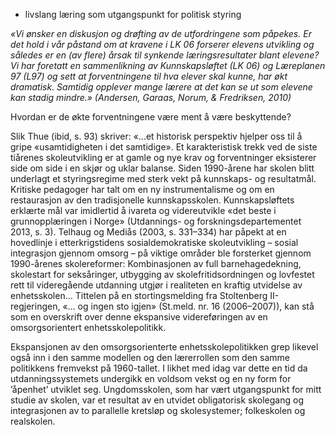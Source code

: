 
- livslang læring som utgangspunkt for politisk styring

*«Vi ønsker en diskusjon og drøfting av de utfordringene som påpekes. Er det hold i vår påstand om at kravene i LK 06 forserer elevens utvikling og således er en (av flere) årsak til synkende læringsresultater blant elevene? Vi har foretatt en sammenlikning av Kunnskapsløftet (LK 06) og Læreplanen 97 (L97) og sett at forventningene til hva elever skal kunne, har økt dramatisk. Samtidig opplever mange lærere at det kan se ut som elevene kan stadig mindre.» (Andersen, Garaas, Norum, & Fredriksen, 2010)*

Hvordan er de økte forventningene være ment å være beskyttende?


Slik Thue (ibid, s. 93) skriver:
«...et historisk perspektiv hjelper oss til å gripe «usamtidigheten i det samtidige». Et karakteristisk trekk ved de siste tiårenes skoleutvikling er at gamle og nye krav og forventninger eksisterer side om side i en skjør og uklar balanse. Siden 1990-årene har skolen blitt underlagt et styringsregime med sterk vekt på kunnskaps- og resultatmål. Kritiske pedagoger har talt om en ny instrumentalisme og om en restaurasjon av den tradisjonelle kunnskapsskolen. Kunnskapsløftets erklærte mål var imidlertid å ivareta og videreutvikle «det beste i grunnopplæringen i Norge» (Utdannings- og forskningsdepartementet 2013, s. 3). Telhaug og Mediås (2003, s. 331–334) har påpekt at en hovedlinje i etterkrigstidens sosialdemokratiske skoleutvikling – sosial integrasjon gjennom omsorg – på viktige områder ble forsterket gjennom 1990-årenes skolereformer: Kombinasjonen av full barnehagedekning, skolestart for seksåringer, utbygging av skolefritidsordningen og lovfestet rett til videregående utdanning utgjør i realiteten en kraftig utvidelse av enhetsskolen... Tittelen på en stortingsmelding fra Stoltenberg II-regjeringen, «... og ingen sto igjen» (St.meld. nr. 16 (2006–2007)), kan stå som en overskrift over denne ekspansive videreføringen av en omsorgsorientert enhetsskolepolitikk.

Ekspansjonen av den omsorgsorienterte enhetsskolepolitikken grep likevel også inn i den samme modellen og den lærerrollen som den samme politikkens fremvekst på 1960-tallet. I likhet med idag var dette en tid da utdanningssystemets undergikk en voldsom vekst og en ny form for ’åpenhet’ utviklet seg. Ungdomsskolen, som har vært utgangspunkt for mitt studie av skolen, var et resultat av en utvidet obligatorisk skolegang og integrasjonen av to parallelle kretsløp og skolesystemer; folkeskolen og realskolen.

